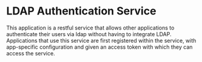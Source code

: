# LDAP Authentication Service

This application is a restful service that allows other applications to authenticate their users via ldap without having to integrate LDAP.
Applications that use this service are first registered within the service, with app-specific configuration and given an access token with which they can access the service.